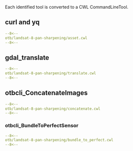 
Each identified tool is converted to a CWL CommandLineTool.

## curl and yq

```yaml 
--8<--
otb/landsat-8-pan-sharpening/asset.cwl
--8<--
```

## gdal_translate

```yaml 
--8<--
otb/landsat-8-pan-sharpening/translate.cwl
--8<--
```

## otbcli_ConcatenateImages

```yaml 
--8<--
otb/landsat-8-pan-sharpening/concatenate.cwl
--8<--
```

### otbcli_BundleToPerfectSensor

```yaml 
--8<--
otb/landsat-8-pan-sharpening/bundle_to_perfect.cwl
--8<--
```